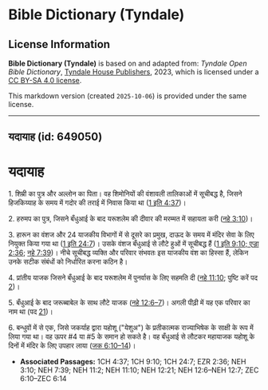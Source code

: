# Bible Dictionary (Tyndale)

## License Information

**Bible Dictionary (Tyndale)** is based on and adapted from: _Tyndale Open Bible Dictionary_, [Tyndale House Publishers](https://tyndaleopenresources.com/), 2023, which is licensed under a [CC BY-SA 4.0 license](https://creativecommons.org/licenses/by-sa/4.0/legalcode.en).

This markdown version (created `2025-10-06`) is provided under the same license.



--------------------------------

## यदायाह (id: 649050)

यदायाह
======

1\. शिम्री का पुत्र और अल्लोन का पिता। वह शिमोनियों की वंशावली तालिकाओं में सूचीबद्ध है, जिसने हिजकिय्याह के समय में गदोर की तराई में निवास किया था ([1 इति 4:37](https://ref.ly/1Chr4:37))।

2\. हरुमप का पुत्र, जिसने बँधुआई के बाद यरूशलेम की दीवार की मरम्मत में सहायता करी ([नहे 3:10](https://ref.ly/Neh3:10))।

3\. हारून का वंशज और 24 याजकीय विभागों में से दूसरे का प्रमुख, दाऊद के समय में मंदिर सेवा के लिए नियुक्त किया गया था ([1 इति 24:7](https://ref.ly/1Chr24:7))। उसके वंशज बँधुआई से लौटे हुओं में सूचीबद्ध हैं ([1 इति 9:10; एज्रा](https://ref.ly/1Chr9:10) [2:36](https://ref.ly/Ezra2:36); [नहे 7:39](https://ref.ly/Neh7:39))। नीचे सूचीबद्ध व्यक्ति और परिवार संभवतः इस याजकीय वंश का हिस्सा हैं, लेकिन उनके सटीक संबंधों को निर्धारित करना कठिन है।

4\. प्रांतीय याजक जिसने बँधुआई के बाद यरूशलेम में पुनर्वास के लिए सहमति दी ([नहे 11:10](https://ref.ly/Neh11:10); पुष्टि करें पद [2](https://ref.ly/Neh11:2))।

5\. बँधुआई के बाद जरूब्बाबेल के साथ लौटे याजक ([नहे 12:6–7](https://ref.ly/Neh12:6-Neh12:7))। अगली पीढ़ी में यह एक परिवार का नाम था (पद [21](https://ref.ly/Neh12:21))।

6\. बन्धुवों में से एक, जिसे जकर्याह द्वारा यहोशू ("येशुअ") के प्रतीकात्मक राज्याभिषेक के साक्षी के रूप में लिया गया था। वह ऊपर \#4 या \#5 के समान हो सकते है। वह बँधुआई से लौटकर महायाजक यहोशू के दिनों में मंदिर के लिए उपहार लाया ([जक 6:10–14](https://ref.ly/Zech6:10-Zech6:14))।

* **Associated Passages:** 1CH 4:37; 1CH 9:10; 1CH 24:7; EZR 2:36; NEH 3:10; NEH 7:39; NEH 11:2; NEH 11:10; NEH 12:21; NEH 12:6–NEH 12:7; ZEC 6:10–ZEC 6:14

